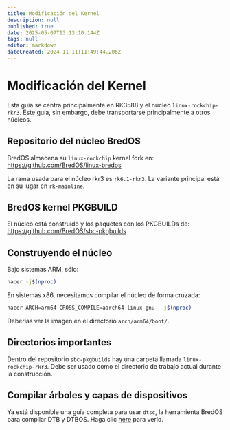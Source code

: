 ```yaml
---
title: Modificación del Kernel
description: null
published: true
date: 2025-05-07T13:13:10.144Z
tags: null
editor: markdown
dateCreated: 2024-11-11T11:49:44.206Z
---
```


# Modificación del Kernel

Esta guía se centra principalmente en RK3588 y el núcleo `linux-rockchip-rkr3`.
Este guía, sin embargo, debe transportarse principalmente a otros núcleos.

## Repositorio del núcleo BredOS

BredOS almacena su `linux-rockchip` kernel fork en:
https://github.com/BredOS/linux-bredos

La rama usada para el núcleo rkr3 es `rk6.1-rkr3`.
La variante principal está en su lugar en `rk-mainline`.

## BredOS kernel PKGBUILD

El núcleo está construido y los paquetes con los PKGBUILDs de:
https://github.com/BredOS/sbc-pkgbuilds

## Construyendo el núcleo

Bajo sistemas ARM, sólo:

```bash
hacer -j$(nproc)
```

En sistemas x86, necesitamos compilar el núcleo de forma cruzada:

```bash
hacer ARCH=arm64 CROSS_COMPILE=aarch64-linux-gnu- -j$(nproc)
```

Deberías ver la imagen en el directorio `arch/arm64/boot/`.

## Directorios importantes

Dentro del repositorio `sbc-pkgbuilds` hay una carpeta llamada `linux-rockchip-rkr3`.
Debe ser usado como el directorio de trabajo actual durante la construcción.

## Compilar árboles y capas de dispositivos

Ya está disponible una guía completa para usar `dtsc`, la herramienta BredOS para compilar DTB y DTBOS.
Haga clic [here](/en/how-to/dtsc) para verlo.